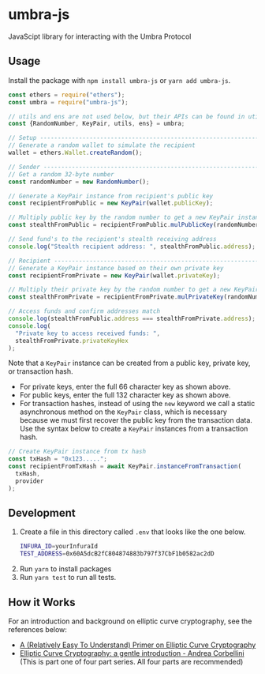 # umbra-js

JavaScipt library for interacting with the Umbra Protocol

## Usage

Install the package with `npm install umbra-js` or `yarn add umbra-js`.

```javascript
const ethers = require("ethers");
const umbra = require("umbra-js");

// utils and ens are not used below, but their APIs can be found in utils.js and ens.js
const {RandomNumber, KeyPair, utils, ens} = umbra;

// Setup ----------------------------------------------------------------------
// Generate a random wallet to simulate the recipient
wallet = ethers.Wallet.createRandom();

// Sender ---------------------------------------------------------------------
// Get a random 32-byte number
const randomNumber = new RandomNumber();

// Generate a KeyPair instance from recipient's public key
const recipientFromPublic = new KeyPair(wallet.publicKey);

// Multiply public key by the random number to get a new KeyPair instance
const stealthFromPublic = recipientFromPublic.mulPublicKey(randomNumber);

// Send fund's to the recipient's stealth receiving address
console.log("Stealth recipient address: ", stealthFromPublic.address);

// Recipient ------------------------------------------------------------------
// Generate a KeyPair instance based on their own private key
const recipientFromPrivate = new KeyPair(wallet.privateKey);

// Multiply their private key by the random number to get a new KeyPair instance
const stealthFromPrivate = recipientFromPrivate.mulPrivateKey(randomNumber);

// Access funds and confirm addresses match
console.log(stealthFromPublic.address === stealthFromPrivate.address); // true
console.log(
  "Private key to access received funds: ",
  stealthFromPrivate.privateKeyHex
);
```

Note that a `KeyPair` instance can be created from a public key, private key, or
transaction hash.

- For private keys, enter the full 66 character key as shown above.
- For public keys, enter the full 132 character key as shown above.
- For transaction hashes, instead of using the `new` keyword we call a static
  asynchronous method on the `KeyPair` class, which is necessary because
  we must first recover the public key from the transaction data. Use the syntax
  below to create a `KeyPair` instances from a transaction hash.

```javascript
// Create KeyPair instance from tx hash
const txHash = "0x123.....";
const recipientFromTxHash = await KeyPair.instanceFromTransaction(
  txHash,
  provider
);
```

## Development

1. Create a file in this directory called `.env` that looks like the one below.
   ```bash
   INFURA_ID=yourInfuraId
   TEST_ADDRESS=0x60A5dcB2fC804874883b797f37CbF1b0582ac2dD
   ```
2. Run `yarn` to install packages
3. Run `yarn test` to run all tests.

## How it Works

For an introduction and background on elliptic curve cryptography, see the references below:

- [A (Relatively Easy To Understand) Primer on Elliptic Curve Cryptography](https://blog.cloudflare.com/a-relatively-easy-to-understand-primer-on-elliptic-curve-cryptography/)
- [Elliptic Curve Cryptography: a gentle introduction - Andrea Corbellini](https://andrea.corbellini.name/2015/05/17/elliptic-curve-cryptography-a-gentle-introduction/) (This is part one of four part series. All four parts are recommended)
